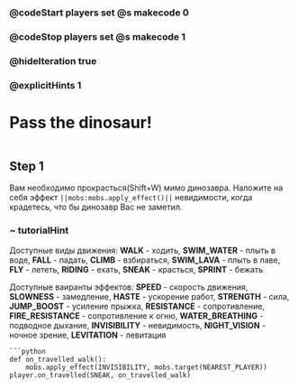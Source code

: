 ### @codeStart players set @s makecode 0
### @codeStop players set @s makecode 1

### @hideIteration true 
### @explicitHints 1


# Pass the dinosaur!

```python
```

## Step 1
Вам необходимо прокрасться(Shift+W) мимо динозавра. Наложите на себя эффект ``||mobs:mobs.apply_effect()||`` невидимости, когда крадетесь, что бы динозавр Вас не заметил. 

### ~ tutorialHint
Доступные виды движения:
**WALK** - ходить, **SWIM_WATER** - плыть в воде, **FALL** - падать, **CLIMB** - взбираться, **SWIM_LAVA** - плыть в лаве, **FLY** - лететь, **RIDING** - ехать, **SNEAK** - красться, **SPRINT** - бежать

Доступные ваиранты эффектов:
**SPEED** - скорость движения, **SLOWNESS** - замедление, **HASTE** - ускорение работ, **STRENGTH** - сила, **JUMP_BOOST** - усиление прыжка, **RESISTANCE** - сопротивление, **FIRE_RESISTANCE** - сопротивление к огню, **WATER_BREATHING** - подводное дыхание, **INVISIBILITY** - невидимость, **NIGHT_VISION** - ночное зрение, **LEVITATION** - левитация 


```ghost
```python
def on_travelled_walk():
    mobs.apply_effect(INVISIBILITY, mobs.target(NEAREST_PLAYER))
player.on_travelled(SNEAK, on_travelled_walk)
```
